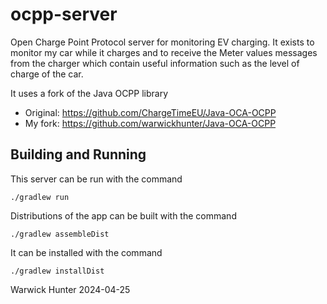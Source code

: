 # ocpp-server

Open Charge Point Protocol server for monitoring EV charging. It exists to monitor my car while it charges
and to receive the Meter values messages from the charger which contain useful information such as the level
of charge of the car. 

It uses a fork of the Java OCPP library
- Original: https://github.com/ChargeTimeEU/Java-OCA-OCPP
- My fork: https://github.com/warwickhunter/Java-OCA-OCPP

## Building and Running 
This server can be run with the command 
```shell
./gradlew run
```

Distributions of the app can be built with the command 
```shell
./gradlew assembleDist
```

It can be installed with the command
```shell
./gradlew installDist 
```

Warwick Hunter 2024-04-25